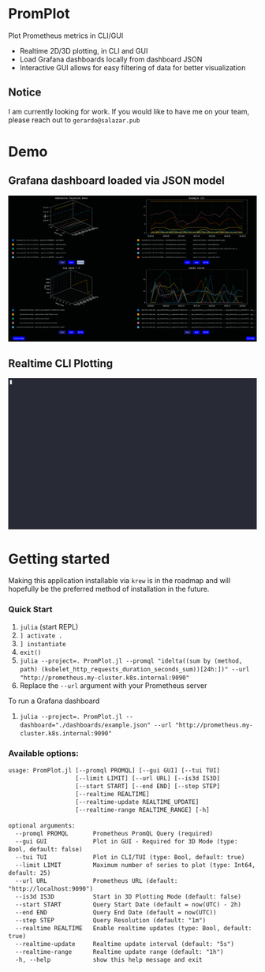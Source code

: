 # PromPlot
Plot Prometheus metrics in CLI/GUI

* Realtime 2D/3D plotting, in CLI and GUI
* Load Grafana dashboards locally from dashboard JSON
* Interactive GUI allows for easy filtering of data for better visualization

## Notice
I am currently looking for work. If you would like to have me on your team, please reach out to `gerardo@salazar.pub`

# Demo

## Grafana dashboard loaded via JSON model
![Example Grafana Dashboard Replica 2D/3D Plot in Realtime](./docs/grafana_dashboard_replica.png)

## Realtime CLI Plotting
![Example PromPlot 2D CLI Plot in Realtime](./docs/promplot_example_cli.gif)

# Getting started
Making this application installable via `krew` is in the roadmap and will hopefully be the
preferred method of installation in the future.

### Quick Start
1. `julia` (start REPL)
2. `] activate .`
3. `] instantiate`
4. `exit()`
5. `julia --project=. PromPlot.jl --promql "idelta((sum by (method, path) (kubelet_http_requests_duration_seconds_sum))[24h:])" --url "http://prometheus.my-cluster.k8s.internal:9090"`
6. Replace the `--url` argument with your Prometheus server

To run a Grafana dashboard
1. `julia --project=. PromPlot.jl --dashboard="./dashboards/example.json" --url "http://prometheus.my-cluster.k8s.internal:9090"`

### Available options:
```
usage: PromPlot.jl [--promql PROMQL] [--gui GUI] [--tui TUI]
                   [--limit LIMIT] [--url URL] [--is3d IS3D]
                   [--start START] [--end END] [--step STEP]
                   [--realtime REALTIME]
                   [--realtime-update REALTIME_UPDATE]
                   [--realtime-range REALTIME_RANGE] [-h]

optional arguments:
  --promql PROMQL       Prometheus PromQL Query (required)
  --gui GUI             Plot in GUI - Required for 3D Mode (type: Bool, default: false)
  --tui TUI             Plot in CLI/TUI (type: Bool, default: true)
  --limit LIMIT         Maximum number of series to plot (type: Int64, default: 25)
  --url URL             Prometheus URL (default: "http://localhost:9090")
  --is3d IS3D           Start in 3D Plotting Mode (default: false)
  --start START         Query Start Date (default = now(UTC) - 2h)
  --end END             Query End Date (default = now(UTC))
  --step STEP           Query Resolution (default: "1m")
  --realtime REALTIME   Enable realtime updates (type: Bool, default: true)
  --realtime-update     Realtime update interval (default: "5s")
  --realtime-range      Realtime update range (default: "1h")
  -h, --help            show this help message and exit
```
